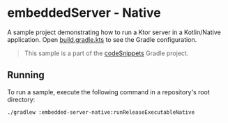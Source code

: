 # embeddedServer - Native

A sample project demonstrating how to run a Ktor server in a Kotlin/Native application. Open [build.gradle.kts](build.gradle.kts) to see the Gradle configuration.
> This sample is a part of the [codeSnippets](../../README.md) Gradle project.

## Running

To run a sample, execute the following command in a repository's root directory:
```bash
./gradlew :embedded-server-native:runReleaseExecutableNative
```
